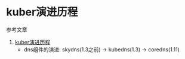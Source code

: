 # kuber演进历程

参考文章

1. [kuber演进历程](https://www.kubernetes.org.cn/4694.html)
    - dns组件的演进: skydns(1.3之前) -> kubedns(1.3) -> coredns(1.11)
